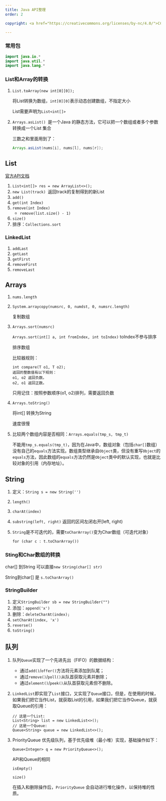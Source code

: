 ```yaml
---
title: Java API整理
order: 2

copyright: <a href="https://creativecommons.org/licenses/by-nc/4.0/">CC BY-NC 4.0协议</a>

---
```


### 常用包

```java
import java.io.*
import java.util.*
import java.lang.*
```



### List和Array的转换

1. `List.toArray(new int[0][0]);` 

   将List转换为数组，`int[0][0]`表示动态创建数组，不指定大小

   List需要声明为`List<int[]>`

2. `Arrays.asList() `是一个Java 的静态方法，它可以把一个数组或者多个参数转换成一个List 集合

   三数之和里面用到了：

   ```java
   Arrays.asList(nums[i], nums[l], nums[r]);
   ```

## List

[官方API文档](https://itmyhome.com/java-api/java/util/List.html)

1. `List<int[]> res = new ArrayList<>();`
2. `new List(track) `返回track的复制得到的新List
3. `add()`
4. `get(int Index)`
5. `remove(int Index)`
   - `remove(list.size() - 1)`
6. `size()`
7. 排序：`Collections.sort`



### LinkedList

1. `addLast`
2. `getLast`
3. `getFirst`
4. `removeFirst`
5. `removeLast`



## Arrays

1. `nums.length`

2. `System.arraycopy(numsrc, 0, numdst, 0, numsrc.length)`

   复制数组

3. `Arrays.sort(numsrc)`

   `Arrays.sort(int[] a, int fromIndex, int toIndex)` toIndex不参与排序

   排序数组

   比较器规则：

   ```
   int compare(T o1, T o2);
   返回的整数值有以下规则：
   o1, o2 返回负数。
   o2, o1 返回正数。
   ```

   只用记住：按照参数顺序(o1, o2)排列，需要返回负数

4. `Arrays.toString()`

   将int[] 转换为String

   速度很慢

5. 比较两个数组内容是否相同：`Arrays.equals(tmp_s, tmp_t)`

   不能用`tmp_s.equals(tmp_t)`，因为在Java中，数组对象（包括`char[]`数组）没有自己的`equals`方法实现。数组类型继承自`Object`类，但没有重写`Object`的`equals`方法，因此数组的`equals`方法仍然是`Object`类中的默认实现，也就是比较对象的引用（内存地址）。

## String

1. 定义：`String s = new String('')` 

2. `length()`

3. `charAt(index)`

4. `substring(left, right)` 返回的区间左闭右开[left, right)

5. `String`是不可迭代的，需要`toCharArray()`变为Char数组（可迭代对象）

   ```for (char c : t.toCharArray()) ```



### Sting和Char数组的转换

char[] 到String 可以直接`new String(char[] str)`

String到char[] 是 `s.toCharArray()`



### StringBuilder

1. 定义`StringBuilder sb = new StringBuilder("")`
2. 添加：`append('x')`
3. 删除：`deleteCharAt(index);`
4. `setCharAt(index, 'x')`
5. `reverse()`
6. `toString()`



## 队列

1. 队列`Queue`实现了一个先进先出（FIFO）的数据结构：

   - 通过`add()`/`offer()`方法将元素添加到队尾；
   - 通过`remove()`/`poll()`从队首获取元素并删除；
   - 通过`element()`/`peek()`从队首获取元素但不删除。

2. `LinkedList`即实现了`List`接口，又实现了`Queue`接口，但是，在使用的时候，如果我们把它当作List，就获取List的引用，如果我们把它当作Queue，就获取Queue的引用：

   ```
   // 这是一个List:
   List<String> list = new LinkedList<>();
   // 这是一个Queue:
   Queue<String> queue = new LinkedList<>();
   ```

3. PriorityQueue 优先级队列，基于优先级堆（最小堆）实现，基础操作如下：

   `Queue<Integer> q = new PriorityQueue<>();`

   API和Queue的相同
   
   `isEmpty()`
   
   `size()`
   
    在插入和删除操作后，`PriorityQueue` 会自动进行堆化操作，以保持堆的性质。
